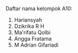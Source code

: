 Daftar nama kelompok A10: 
1. Hariansyah
2. Dzikrika R H
3. Ma'rifatu Qolbi
4. Angga Fratama
5. M Adrian Gifariadi

